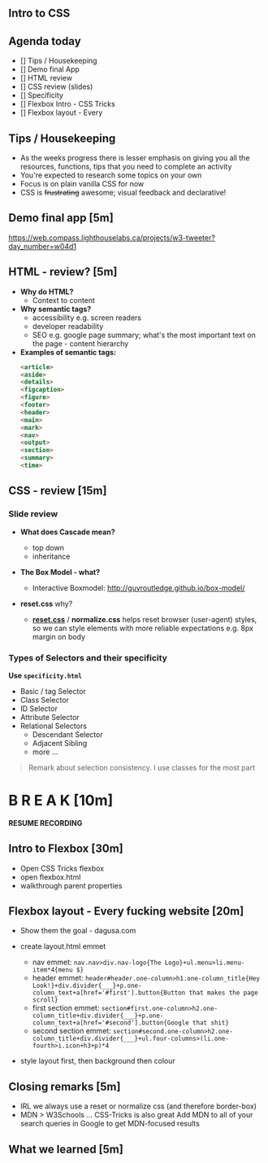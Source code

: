 ## Intro to CSS

## Agenda today

- [] Tips / Housekeeping
- [] Demo final App
- [] HTML review
- [] CSS review (slides)
- [] Specificity
- [] Flexbox Intro - CSS Tricks
- [] Flexbox layout - Every


## Tips / Housekeeping

- As the weeks progress there is lesser emphasis on giving you all the resources, functions, tips that you need to complete an activity
- You're expected to research some topics on your own
- Focus is on plain vanilla CSS for now
- CSS is ~~frustrating~~ awesome; visual feedback and declarative!


## Demo final app [5m]
https://web.compass.lighthouselabs.ca/projects/w3-tweeter?day_number=w04d1


## HTML - review? [5m]

- **Why do HTML?**
  + Context to content
- **Why semantic tags?**
  + accessibility e.g. screen readers
  + developer readability
  + SEO e.g. google page summary; what's the most important text on the page - content hierarchy
- **Examples of semantic tags:**
  ```html
  <article>
  <aside>
  <details>
  <figcaption>
  <figure>
  <footer>
  <header>
  <main>
  <mark>
  <nav>
  <output>
  <section>
  <summary>
  <time>
  ```


## CSS - review [15m]

### Slide review

- **What does Cascade mean?**
  + top down
  + inheritance

- **The Box Model - what?**
  + Interactive Boxmodel: http://guyroutledge.github.io/box-model/

- **reset.css** why?
  + [**reset.css**](https://meyerweb.com/eric/tools/css/reset/index.html) / **normalize.css** helps reset browser (user-agent) styles, so we can style elements with more reliable expectations e.g. 8px margin on body


### Types of Selectors and their specificity

**Use `specificity.html`**

- Basic / tag Selector
- Class Selector
- ID Selector
- Attribute Selector
- Relational Selectors
  - Descendant Selector
  - Adjacent Sibling
  - more ...

> Remark about selection consistency. I use classes for the most part


# B R E A K [10m]

**RESUME RECORDING**

## Intro to Flexbox [30m]

- Open CSS Tricks flexbox
- open flexbox.html
- walkthrough parent properties


## Flexbox layout - Every fucking website [20m]

- Show them the goal - dagusa.com
- create layout.html emmet
  + nav emmet: `nav.nav>div.nav-logo{The Logo}+ul.menu>li.menu-item*4{menu $}`
  + header emmet: `header#header.one-column>h1.one-column_title{Hey Look!}+div.divider{___}+p.one-column_text+a[href='#first'].button{Button that makes the page scroll}`
  + first section emmet: `section#first.one-column>h2.one-column_title+div.divider{___}+p.one-column_text+a[href='#second'].button{Google that shit}`
  + second section emmet: `section#second.one-column>h2.one-column_title+div.divider{___}+ul.four-columns>(li.one-fourth>i.icon+h3+p)*4`

- style layout first, then background then colour

## Closing remarks [5m]

  - IRL we always use a reset or normalize css (and therefore border-box)
  - MDN > W3Schools ... CSS-Tricks is also great
  Add MDN to all of your search queries in Google to get MDN-focused results

## What we learned [5m]